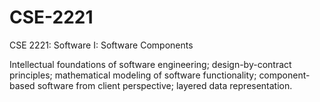 # CSE-2221
CSE 2221: Software I: Software Components

Intellectual foundations of software engineering; design-by-contract principles; mathematical modeling of software functionality; component-based software from client perspective; layered data representation.
